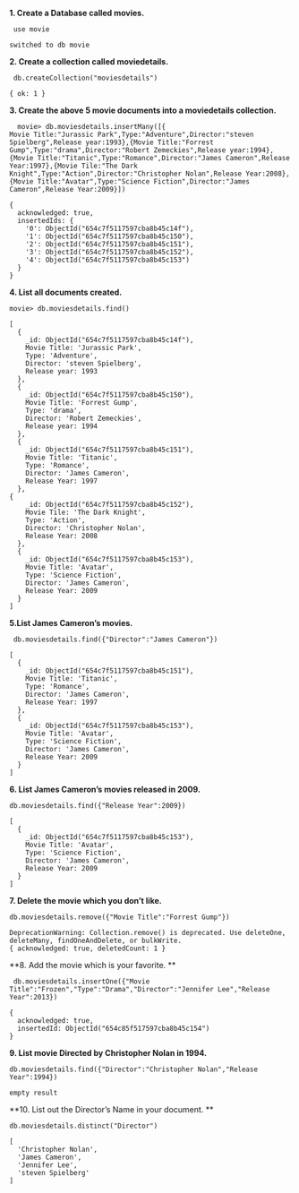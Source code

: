 **1. Create a Database called movies.**
```
 use movie

switched to db movie
```
**2. Create a collection called moviedetails.**
```
 db.createCollection("moviesdetails")

{ ok: 1 }
```
**3. Create the above 5 movie documents into a moviedetails collection.**
```
  movie> db.moviesdetails.insertMany([{
Movie Title:"Jurassic Park",Type:"Adventure",Director:"steven Spielberg",Release year:1993},{Movie Title:"Forrest Gump",Type:"drama",Director:"Robert Zemeckies",Release year:1994},{Movie Title:"Titanic",Type:"Romance",Director:"James Cameron",Release Year:1997},{Movie Tile:"The Dark Knight",Type:"Action",Director:"Christopher Nolan",Release Year:2008},{Movie Title:"Avatar",Type:"Science Fiction",Director:"James Cameron",Release Year:2009}])

{
  acknowledged: true,
  insertedIds: {
    '0': ObjectId("654c7f5117597cba8b45c14f"),
    '1': ObjectId("654c7f5117597cba8b45c150"),
    '2': ObjectId("654c7f5117597cba8b45c151"),
    '3': ObjectId("654c7f5117597cba8b45c152"),
    '4': ObjectId("654c7f5117597cba8b45c153")
  }
}
```
**4. List all documents created.**
```
movie> db.moviesdetails.find()

[
  {
    _id: ObjectId("654c7f5117597cba8b45c14f"),
    Movie Title: 'Jurassic Park',
    Type: 'Adventure',
    Director: 'steven Spielberg',
    Release year: 1993
  },
  {
    _id: ObjectId("654c7f5117597cba8b45c150"),
    Movie Title: 'Forrest Gump',
    Type: 'drama',
    Director: 'Robert Zemeckies',
    Release year: 1994
  },
  {
    _id: ObjectId("654c7f5117597cba8b45c151"),
    Movie Title: 'Titanic',
    Type: 'Romance',
    Director: 'James Cameron',
    Release Year: 1997
  },
{
    _id: ObjectId("654c7f5117597cba8b45c152"),
    Movie Tile: 'The Dark Knight',
    Type: 'Action',
    Director: 'Christopher Nolan',
    Release Year: 2008
  },
  {
    _id: ObjectId("654c7f5117597cba8b45c153"),
    Movie Title: 'Avatar',
    Type: 'Science Fiction',
    Director: 'James Cameron',
    Release Year: 2009
  }
]
```
**5.List James Cameron’s movies.**
```
 db.moviesdetails.find({"Director":"James Cameron"})

[
  {
    _id: ObjectId("654c7f5117597cba8b45c151"),
    Movie Title: 'Titanic',
    Type: 'Romance',
    Director: 'James Cameron',
    Release Year: 1997
  },
  {
    _id: ObjectId("654c7f5117597cba8b45c153"),
    Movie Title: 'Avatar',
    Type: 'Science Fiction',
    Director: 'James Cameron',
    Release Year: 2009
  }
]
```
**6. List  James Cameron’s movies released in 2009.**
```
db.moviesdetails.find({"Release Year":2009})

[
  {
    _id: ObjectId("654c7f5117597cba8b45c153"),
    Movie Title: 'Avatar',
    Type: 'Science Fiction',
    Director: 'James Cameron',
    Release Year: 2009
  }
]
```
**7. Delete the movie which you don’t like.**
```
db.moviesdetails.remove({"Movie Title":"Forrest Gump"})

DeprecationWarning: Collection.remove() is deprecated. Use deleteOne, deleteMany, findOneAndDelete, or bulkWrite.
{ acknowledged: true, deletedCount: 1 }
```
**8. Add the movie which is your favorite. **
```
 db.moviesdetails.insertOne({"Movie Title":"Frozen","Type":"Drama","Director":"Jennifer Lee","Release Year":2013})

{
  acknowledged: true,
  insertedId: ObjectId("654c85f517597cba8b45c154")
}
```
**9. List movie Directed  by Christopher Nolan in 1994.**
```
db.moviesdetails.find({"Director":"Christopher Nolan","Release Year":1994})

empty result
```
**10. List out the Director’s Name in your document. **
```
db.moviesdetails.distinct("Director")

[
  'Christopher Nolan',
  'James Cameron',
  'Jennifer Lee',
  'steven Spielberg'
]
```
























